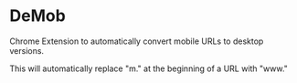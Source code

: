# DeMob
Chrome Extension to automatically convert mobile URLs to desktop versions.

This will automatically replace "m." at the beginning of a URL with "www."
